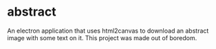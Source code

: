 # abstract
An electron application that uses html2canvas to download an abstract image with some text on it. This project was made out of boredom.
